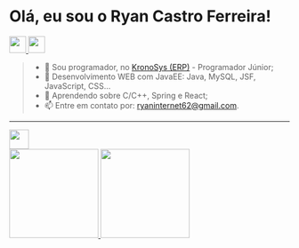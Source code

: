 # Olá, eu sou o Ryan Castro Ferreira!
<a href="mailto:ryaninternet62@gmail.com" target="_blank">
   <img height="30" src="https://img.shields.io/badge/Gmail-D14836?style=for-the-badge&logo=gmail&logoColor=white">
</a>
<a href="https://www.linkedin.com/in/ryan-castro-ferreira" >
    <img height="30" src="https://img.shields.io/badge/LinkedIn-0077B5?style=for-the-badge&logo=linkedin&logoColor=white">
</a>

> - 🔭 Sou programador, no <a target="_blank" href="https://kronosys.com.br/global/">KronoSys (ERP)</a> - Programador Júnior;<br />
> - 🌱 Desenvolvimento WEB com JavaEE: Java, MySQL, JSF, JavaScript, CSS...<br />
> - 🌱 Aprendendo sobre C/C++, Spring e React;<br />
> - 📫 Entre em contato por: <a href="mailto:ryaninternet62@gmail.com">ryaninternet62@gmail.com</a>.<br />
<hr />
<a href="https://spring.io/">
  <img height= "35" src="https://img.shields.io/badge/Spring-6DB33F?style=for-the-badge&logo=spring&logoColor=white">
</a>

<div>
  <a href="https://github.com/RyanCasf">
    <img height="160em" src="https://github-readme-stats.vercel.app/api?username=RyanCasf&show_icons=true&theme=dark&include_all_commits=true&count_private=true&hide=prs,stars,contribs" />
    <img height="160em" src="https://github-readme-stats.vercel.app/api/top-langs/?username=RyanCasf&layout=compact&langs_count=8&theme=dark" />
  </a>
</div>
